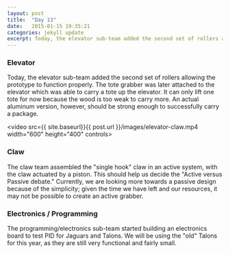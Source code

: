 ```yaml
---
layout: post
title:  "Day 13"
date:   2015-01-15 19:35:21
categories: jekyll update
excerpt: Today, the elevator sub-team added the second set of rollers allowing the prototype to function properly. The tote grabber was later attached to the elevator which was able to carry a tote up the elevator. It can only lift one tote for now because the wood is too weak to carry more. An actual aluminum version, however, should be strong enough to successfully carry a package.
---
```


### Elevator

Today, the elevator sub-team added the second set of rollers allowing the
prototype to function properly. The tote grabber was later attached to the
elevator which was able to carry a tote up the elevator. It can only lift one
tote for now because the wood is too weak to carry more. An actual aluminum
version, however, should be strong enough to successfully carry a package.

<video src={{ site.baseurl}}{{ post.url }}/images/elevator-claw.mp4 width="600" height="400" controls></video>

### Claw

The claw team assembled the "single hook" claw in an active system, with the
claw actuated by a piston. This should help us decide the "Active versus Passive
debate." Currently, we are looking more towards a passive design because of the
simplicity; given the time we have left and our resources, it may not be
possible to create an active grabber.

### Electronics / Programming

The programming/electronics sub-team started building an electronics board to
test PID for Jaguars and Talons. We will be using the "old" Talons for this
year, as they are still very functional and fairly small.


